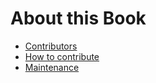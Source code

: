 About this Book
=======================

- [Contributors](https://github.com/MIT-LCP/mimic_wfdb_tutorials#contributors-)
- [How to contribute](./about/about-contributing)
- [Maintenance](./about/about-maintenance)

